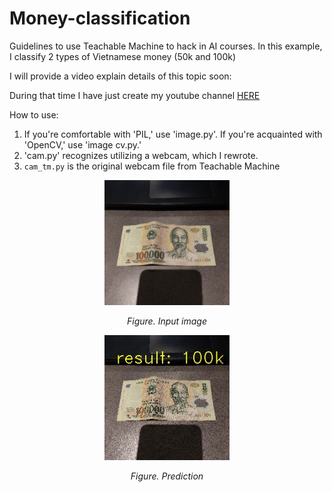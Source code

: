 # Money-classification
Guidelines to use Teachable Machine to hack in AI courses. In this example, I classify 2 types of Vietnamese money (50k and 100k)

I will provide a video explain details of this topic soon:

During that time I have just create my youtube channel [HERE](https://www.youtube.com/channel/UCFGCVG0P2eLS5jkDaE0vSfA)

How to use:
1. If you're comfortable with 'PIL,' use 'image.py'. If you're acquainted with 'OpenCV,' use 'image cv.py.'
2. 'cam.py' recognizes utilizing a webcam, which I rewrote.
3. `cam_tm.py` is the original webcam file from Teachable Machine


<p align="center"><img src="data/100k2.jpg" width="200"></p>
<p align="center"><i>Figure. Input image </i></p>

<p align="center"><img src="prediction.jpg" width="200"></p>
<p align="center"><i>Figure. Prediction </i></p>
